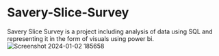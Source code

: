 # Savery-Slice-Survey
Savery Slice Survey is a project including analysis of data using SQL and representing it in the form of visuals using power bi.
![Screenshot 2024-01-02 185658](https://github.com/SakshiYadav13/Savery-Slice-Survey/assets/88963135/1d8b030b-5acc-4998-967a-a3a52d5213bd)
